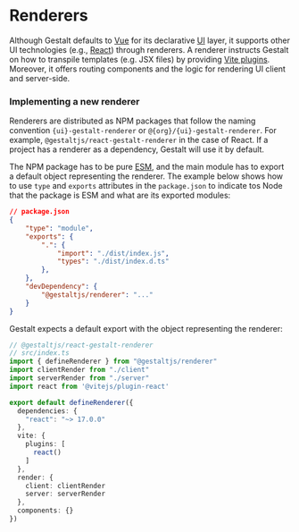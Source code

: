 # Renderers

Although Gestalt defaults to [Vue](https://vuejs.org/) for its declarative [UI](https://en.wikipedia.org/wiki/User_interface) layer,
it supports other UI technologies (e.g., [React](https://reactjs.org/)) through renderers.
A renderer instructs Gestalt on how to transpile templates (e.g. JSX files) by providing [Vite plugins](https://vitejs.dev/plugins/).
Moreover, it offers routing components and the logic for rendering UI client and server-side.

### Implementing a new renderer

Renderers are distributed as NPM packages that follow the naming convention `{ui}-gestalt-renderer` or `@{org}/{ui}-gestalt-renderer`.
For example, `@gestaltjs/react-gestalt-renderer` in the case of React.
If a project has a renderer as a dependency, Gestalt will use it by default.

The NPM package has to be pure [ESM](https://developer.mozilla.org/en-US/docs/Web/JavaScript/Guide/Modules), and the main module has to export a default object representing the renderer.
The example below shows how to use `type` and `exports` attributes in the `package.json` to indicate tos Node that the package is ESM and what are its exported modules:

```json
// package.json
{
    "type": "module",
    "exports": {
        ".": {
            "import": "./dist/index.js",
            "types": "./dist/index.d.ts"
        },
    },
    "devDependency": {
        "@gestaltjs/renderer": "..."
    }
}
```

Gestalt expects a default export with the object representing the renderer:

```ts
// @gestaltjs/react-gestalt-renderer
// src/index.ts
import { defineRenderer } from "@gestaltjs/renderer"
import clientRender from "./client"
import serverRender from "./server"
import react from '@vitejs/plugin-react'

export default defineRenderer({
  dependencies: {
    "react": "~> 17.0.0"
  },
  vite: {
    plugins: [
      react()
    ]
  },
  render: {
    client: clientRender
    server: serverRender
  },
  components: {}
})
```
